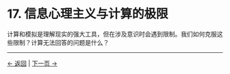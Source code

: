 # 17. 信息心理主义与计算的极限

计算和模拟是理解现实的强大工具，但在涉及意识时会遇到限制。我们如何克服这些限制？计算无法回答的问题是什么？

---
<div class="navigation-links">
<a href="../16_信息心理主义与人工智能/" class="nav-link prev-link">← 返回</a> | <a href="../18_信息心理主义与语言哲学/" class="nav-link next-link">下一页 →</a>
</div>
